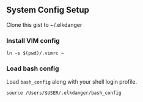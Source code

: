 ## System Config Setup

Clone this gist to ~/.elkdanger

### Install VIM config

```
ln -s $(pwd)/.vimrc ~
```

### Load bash config

Load `bash_config` along with your shell login profile.

```
source /Users/$USER/.elkdanger/bash_config
``` 

